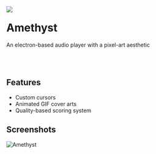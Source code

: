 <img align="left" src="https://media.discordapp.net/attachments/755597803102928966/977648669245452359/unknown_1.png?width=192&height=192">

# Amethyst
An electron-based audio player with a pixel-art aesthetic

<br>
<br>

## Features
- Custom cursors
- Animated GIF cover arts
- Quality-based scoring system


## Screenshots
![Amethyst](https://cdn.discordapp.com/attachments/845328432715923487/977813861535215616/unknown.png)
